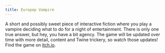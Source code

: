 ```yaml
---
title: Europop Vampire
---
```


A short and possibly sweet piece of interactive fiction where you play a vampire deciding what to do for a night of entertainment. There is only one true answer, but hey, you have a bit agency. The game will be updated over time with more detail, content and Twine trickery, so watch those updates! Find the game on [itch.io](https://chrischinchilla.itch.io/europop-vampire).